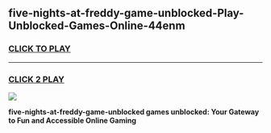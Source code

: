 
## five-nights-at-freddy-game-unblocked-Play-Unblocked-Games-Online-44enm
<h3>
<a href="https://premium76.site?title=five-nights-at-freddy-game-unblocked&ref=24A">CLICK TO PLAY</a></h3>
<hr>

<h3>
<a href="https://premium76.site?title=five-nights-at-freddy-game-unblocked&ref=24A">CLICK 2 PLAY</a>
  
</h3>

<a href="https://premium76.site?title=five-nights-at-freddy-game-unblocked&ref=24A"><img src="https://clearcache.store/games.png"></a>


**five-nights-at-freddy-game-unblocked games unblocked: Your Gateway to Fun and Accessible Online Gaming**
